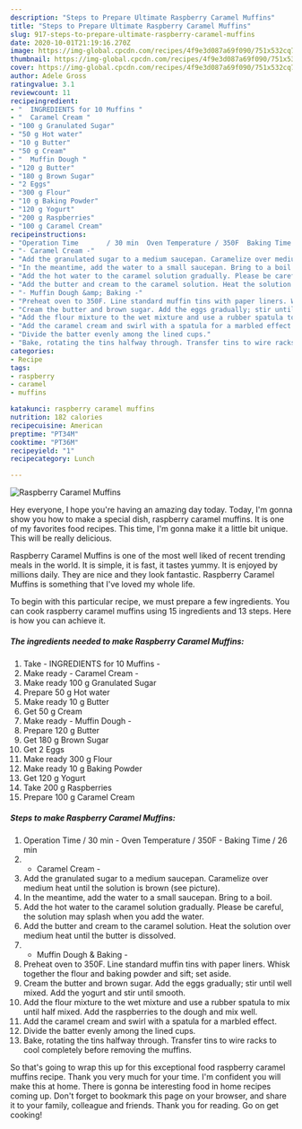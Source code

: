 ```yaml
---
description: "Steps to Prepare Ultimate Raspberry Caramel Muffins"
title: "Steps to Prepare Ultimate Raspberry Caramel Muffins"
slug: 917-steps-to-prepare-ultimate-raspberry-caramel-muffins
date: 2020-10-01T21:19:16.270Z
image: https://img-global.cpcdn.com/recipes/4f9e3d087a69f090/751x532cq70/raspberry-caramel-muffins-recipe-main-photo.jpg
thumbnail: https://img-global.cpcdn.com/recipes/4f9e3d087a69f090/751x532cq70/raspberry-caramel-muffins-recipe-main-photo.jpg
cover: https://img-global.cpcdn.com/recipes/4f9e3d087a69f090/751x532cq70/raspberry-caramel-muffins-recipe-main-photo.jpg
author: Adele Gross
ratingvalue: 3.1
reviewcount: 11
recipeingredient:
- "  INGREDIENTS for 10 Muffins "
- "  Caramel Cream "
- "100 g Granulated Sugar"
- "50 g Hot water"
- "10 g Butter"
- "50 g Cream"
- "  Muffin Dough "
- "120 g Butter"
- "180 g Brown Sugar"
- "2 Eggs"
- "300 g Flour"
- "10 g Baking Powder"
- "120 g Yogurt"
- "200 g Raspberries"
- "100 g Caramel Cream"
recipeinstructions:
- "Operation Time       / 30 min  Oven Temperature / 350F  Baking Time            / 26 min"
- "- Caramel Cream -"
- "Add the granulated sugar to a medium saucepan. Caramelize over medium heat until the solution is brown (see picture)."
- "In the meantime, add the water to a small saucepan. Bring to a boil."
- "Add the hot water to the caramel solution gradually. Please be careful,  the solution may splash when you add the water."
- "Add the butter and cream to the caramel solution. Heat the solution over medium heat until the butter is dissolved."
- "- Muffin Dough &amp; Baking -"
- "Preheat oven to 350F. Line standard muffin tins with paper liners. Whisk together the flour and baking powder and sift; set aside."
- "Cream the butter and brown sugar. Add the eggs gradually; stir until well mixed. Add the yogurt and stir until smooth."
- "Add the flour mixture to the wet mixture and use a rubber spatula to mix until half mixed. Add the raspberries to the dough and mix well."
- "Add the caramel cream and swirl with a spatula for a marbled effect."
- "Divide the batter evenly among the lined cups."
- "Bake, rotating the tins halfway through. Transfer tins to wire racks to cool completely before removing the muffins."
categories:
- Recipe
tags:
- raspberry
- caramel
- muffins

katakunci: raspberry caramel muffins 
nutrition: 182 calories
recipecuisine: American
preptime: "PT34M"
cooktime: "PT36M"
recipeyield: "1"
recipecategory: Lunch

---
```



![Raspberry Caramel Muffins](https://img-global.cpcdn.com/recipes/4f9e3d087a69f090/751x532cq70/raspberry-caramel-muffins-recipe-main-photo.jpg)

Hey everyone, I hope you're having an amazing day today. Today, I'm gonna show you how to make a special dish, raspberry caramel muffins. It is one of my favorites food recipes. This time, I'm gonna make it a little bit unique. This will be really delicious.

Raspberry Caramel Muffins is one of the most well liked of recent trending meals in the world. It is simple, it is fast, it tastes yummy. It is enjoyed by millions daily. They are nice and they look fantastic. Raspberry Caramel Muffins is something that I've loved my whole life.




To begin with this particular recipe, we must prepare a few ingredients. You can cook raspberry caramel muffins using 15 ingredients and 13 steps. Here is how you can achieve it.

<!--inarticleads1-->

##### The ingredients needed to make Raspberry Caramel Muffins:

1. Take  - INGREDIENTS for 10 Muffins -
1. Make ready  - Caramel Cream -
1. Make ready 100 g Granulated Sugar
1. Prepare 50 g Hot water
1. Make ready 10 g Butter
1. Get 50 g Cream
1. Make ready  - Muffin Dough -
1. Prepare 120 g Butter
1. Get 180 g Brown Sugar
1. Get 2 Eggs
1. Make ready 300 g Flour
1. Make ready 10 g Baking Powder
1. Get 120 g Yogurt
1. Take 200 g Raspberries
1. Prepare 100 g Caramel Cream




<!--inarticleads2-->

##### Steps to make Raspberry Caramel Muffins:

1. Operation Time       / 30 min  - Oven Temperature / 350F  - Baking Time            / 26 min
1. - Caramel Cream -
1. Add the granulated sugar to a medium saucepan. Caramelize over medium heat until the solution is brown (see picture).
1. In the meantime, add the water to a small saucepan. Bring to a boil.
1. Add the hot water to the caramel solution gradually. Please be careful,  the solution may splash when you add the water.
1. Add the butter and cream to the caramel solution. Heat the solution over medium heat until the butter is dissolved.
1. - Muffin Dough &amp; Baking -
1. Preheat oven to 350F. Line standard muffin tins with paper liners. Whisk together the flour and baking powder and sift; set aside.
1. Cream the butter and brown sugar. Add the eggs gradually; stir until well mixed. Add the yogurt and stir until smooth.
1. Add the flour mixture to the wet mixture and use a rubber spatula to mix until half mixed. Add the raspberries to the dough and mix well.
1. Add the caramel cream and swirl with a spatula for a marbled effect.
1. Divide the batter evenly among the lined cups.
1. Bake, rotating the tins halfway through. Transfer tins to wire racks to cool completely before removing the muffins.




So that's going to wrap this up for this exceptional food raspberry caramel muffins recipe. Thank you very much for your time. I'm confident you will make this at home. There is gonna be interesting food in home recipes coming up. Don't forget to bookmark this page on your browser, and share it to your family, colleague and friends. Thank you for reading. Go on get cooking!
